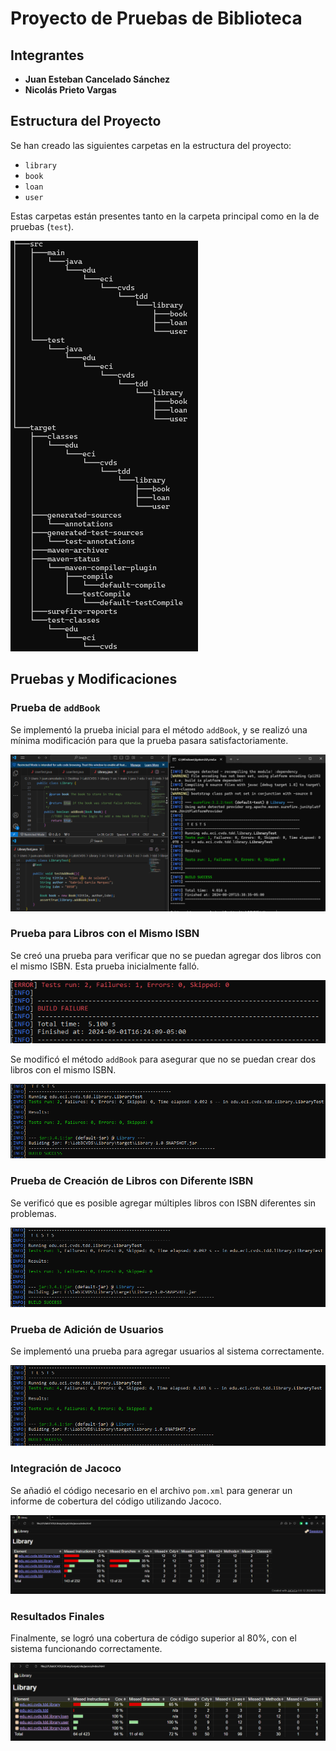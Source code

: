 # Proyecto de Pruebas de Biblioteca

## Integrantes

- **Juan Esteban Cancelado Sánchez**
- **Nicolás Prieto Vargas**

## Estructura del Proyecto

Se han creado las siguientes carpetas en la estructura del proyecto:

- `library`
- `book`
- `loan`
- `user`

Estas carpetas están presentes tanto en la carpeta principal como en la de pruebas (`test`).

![Tree de las carpetas creadas](image-1.png)

## Pruebas y Modificaciones

### Prueba de `addBook`

Se implementó la prueba inicial para el método `addBook`, y se realizó una mínima modificación para que la prueba pasara satisfactoriamente.

![Prueba mínima](image.png)

### Prueba para Libros con el Mismo ISBN

Se creó una prueba para verificar que no se puedan agregar dos libros con el mismo ISBN. Esta prueba inicialmente falló.

![Prueba 2 libros con mismo código](image-2.png)

Se modificó el método `addBook` para asegurar que no se puedan crear dos libros con el mismo ISBN.

![Modificación para evitar ISBN duplicado](image-3.png)

### Prueba de Creación de Libros con Diferente ISBN

Se verificó que es posible agregar múltiples libros con ISBN diferentes sin problemas.

![Creación de más de un libro con diferente ISBN](image-4.png)

### Prueba de Adición de Usuarios

Se implementó una prueba para agregar usuarios al sistema correctamente.

![Añadir usuario](image-5.png)

### Integración de Jacoco

Se añadió el código necesario en el archivo `pom.xml` para generar un informe de cobertura del código utilizando Jacoco.

![Jacoco](image-6.png)

### Resultados Finales

Finalmente, se logró una cobertura de código superior al 80%, con el sistema funcionando correctamente.

![Final](image-7.png)
